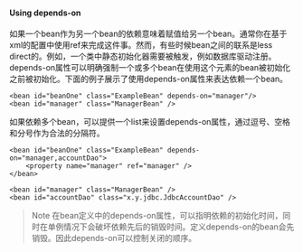#### Using depends-on

如果一个bean作为另一个bean的依赖意味着赋值给另一个bean。通常你在基于xml的配置中使用ref来完成这件事。然而，有些时候bean之间的联系是less direct的。例如，一个类中静态初始化器需要被触发，例如数据库驱动注册。depends-on属性可以明确强制一个或多个bean在使用这个元素的bean被初始化之前被初始化。下面的例子展示了使用depends-on属性来表达依赖一个bean。

```
<bean id="beanOne" class="ExampleBean" depends-on="manager"/>
<bean id="manager" class="ManagerBean" />
```

如果依赖多个bean，可以提供一个list来设置depends-on属性，通过逗号、空格和分号作为合法的分隔符。

```
<bean id="beanOne" class="ExampleBean" depends-on="manager,accountDao">
    <property name="manager" ref="manager" />
</bean>

<bean id="manager" class="ManagerBean" />
<bean id="accountDao" class="x.y.jdbc.JdbcAccountDao" />
```

>Note
>在bean定义中的depends-on属性，可以指明依赖的初始化时间，同时在单例情况下会破坏依赖先后的销毁时间。定义depends-on的bean会先销毁。因此depends-on可以控制关闭的顺序。